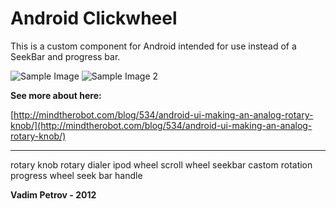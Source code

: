 Android Clickwheel
=============

This is a custom component for Android intended for use instead of a SeekBar and progress bar.

![Sample Image](https://github.com/VadimDev/android-seekbar-like-ipod-clickwheel/blob/master/ru.clickwheel.TestActivity/res/raw/sample_image.png
 "An example implementation")
![Sample Image 2](https://github.com/VadimDev/android-seekbar-like-ipod-clickwheel/blob/master/ru.clickwheel.TestActivity/res/raw/sample_image_1.png "Another example implementation")


**See more about here:**

[http://mindtherobot.com/blog/534/android-ui-making-an-analog-rotary-knob/](http://mindtherobot.com/blog/534/android-ui-making-an-analog-rotary-knob/)

-------------
rotary knob
rotary dialer
ipod wheel
scroll wheel
seekbar castom rotation
progress wheel
seek bar handle

**Vadim Petrov - 2012**